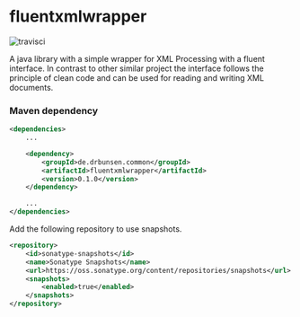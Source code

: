 # fluentxmlwrapper
![travisci](https://travis-ci.org/askeron/fluentxmlwrapper.svg?branch=master)

A java library with a simple wrapper for XML Processing with a fluent interface.
In contrast to other similar project the interface follows the principle of clean code and can be used for reading and writing XML documents.

### Maven dependency

```xml
<dependencies>
    ...

    <dependency>
        <groupId>de.drbunsen.common</groupId>
        <artifactId>fluentxmlwrapper</artifactId>
        <version>0.1.0</version>
    </dependency>

    ...
</dependencies>
```

Add the following repository to use snapshots.

```xml
<repository>
    <id>sonatype-snapshots</id>
    <name>Sonatype Snapshots</name>
    <url>https://oss.sonatype.org/content/repositories/snapshots</url>
    <snapshots>
        <enabled>true</enabled>
    </snapshots>
</repository>
```